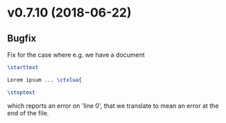 # v0.7.10 (2018-06-22)

## Bugfix

Fix for the case where e.g. we have a document

```tex
\starttext

Lorem ipsum ... \ctxlua{

\stoptext
```

which reports an error on 'line 0', that we translate to mean an error at the
end of the file.

